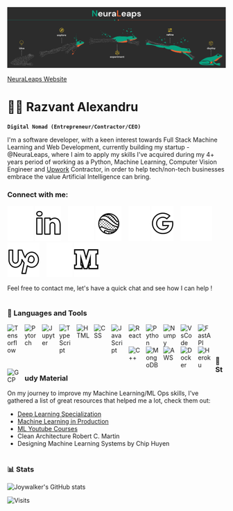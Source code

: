 <img src="https://raw.githubusercontent.com/joywalker/joywalker/main/NeuraLeapsBanner.png">

[NeuraLeaps Website](https://neuraleaps.com)

# 🏄‍♂️ Razvant Alexandru
**`Digital Nomad (Entrepreneur/Contractor/CEO)`**

I'm a software developer, with a keen interest towards Full Stack Machine Learning and Web Development, currently building my startup - @NeuraLeaps, where I aim to apply my skills I've acquired during my 4+ years period of working as a Python, Machine Learning, Computer Vision Engineer and [Upwork](https://www.upwork.com/freelancers/~014393eee1959a007e) Contractor, in order to help tech/non-tech businesses embrace the value Artificial Intelligence can bring. 

### Connect with me:


[![website](./img/linkedin.svg)](https://www.linkedin.com/in/alexandru-r%C4%83zvan%C8%9B-2b4226119#gh-dark-mode-only)
[![website](./img/linkedin_light.svg)](https://www.linkedin.com/in/alexandru-r%C4%83zvan%C8%9B-2b4226119#gh-light-mode-only)
&nbsp;&nbsp;
[![website](./img/website.svg)](https://neuraleaps.com#gh-dark-mode-only)
[![website](./img/website_light.svg)](https://neuraleaps.com#gh-light-mode-only)
&nbsp;&nbsp;
[![website](./img/gmail.svg)](mailto:alexandrurazvant@gmail.com?subject=[FromGitHub]%20Consult%20:#gh-dark-mode-only)
[![website](./img/gmail_light.svg)](mailto:alexandrurazvant@gmail.com?subject=[FromGitHub]%20Consult%20:#gh-light-mode-only)
&nbsp;&nbsp;
[![website](./img/upwork.svg)](https://www.upwork.com/freelancers/~014393eee1959a007e#gh-dark-mode-only)
[![website](./img/upwork_light.svg)](https://www.upwork.com/freelancers/~014393eee1959a007e#gh-light-mode-only)
&nbsp;&nbsp;
[![website](./img/medium.svg)](https://medium.com/@alexandrurazvant#gh-dark-mode-only)
[![website](./img/medium_light.svg)](https://medium.com/@alexandrurazvant#gh-light-mode-only)

Feel free to contact me, let's have a quick chat and see how I can help !

#

### 🧰 Languages and Tools

<img align="left" alt="Tensorflow" width="30px" style="padding-right:10px;" src="https://cdn.jsdelivr.net/gh/devicons/devicon/icons/tensorflow/tensorflow-original.svg" />
<img align="left" alt="Pytorch" width="30px" style="padding-right:10px;" src="https://cdn.jsdelivr.net/gh/devicons/devicon/icons/pytorch/pytorch-original.svg" />
<img align="left" alt="Jupyter" width="30px" style="padding-right:10px;" src="https://cdn.jsdelivr.net/gh/devicons/devicon/icons/jupyter/jupyter-original-wordmark.svg" />
<img align="left" alt="TypeScript" width="30px" style="padding-right:10px;" src="https://cdn.jsdelivr.net/gh/devicons/devicon/icons/typescript/typescript-original.svg" />
<img align="left" alt="HTML" width="30px" style="padding-right:10px;" src="https://cdn.jsdelivr.net/gh/devicons/devicon/icons/html5/html5-original.svg" />
<img align="left" alt="CSS" width="30px" style="padding-right:10px;" src="https://cdn.jsdelivr.net/gh/devicons/devicon/icons/css3/css3-original.svg" />
<img align="left" alt="JavaScript" width="30px" style="padding-right:10px;" src="https://cdn.jsdelivr.net/gh/devicons/devicon/icons/javascript/javascript-original.svg" />
<img align="left" alt="React" width="30px" style="padding-right:10px;" src="https://cdn.jsdelivr.net/gh/devicons/devicon/icons/react/react-original.svg" />
<img align="left" alt="Python" width="30px" style="padding-right:10px;" src="https://cdn.jsdelivr.net/gh/devicons/devicon/icons/python/python-original.svg" />
<img align="left" alt="Numpy" width="30px" style="padding-right:10px;" src="https://cdn.jsdelivr.net/gh/devicons/devicon/icons/numpy/numpy-original.svg" />
<img align="left" alt="VsCode" width="30px" style="padding-right:10px;" src="https://cdn.jsdelivr.net/gh/devicons/devicon/icons/vscode/vscode-original.svg" />
<img align="left" alt="FastAPI" width="30px" style="padding-right:10px;" src="https://cdn.jsdelivr.net/gh/devicons/devicon/icons/fastapi/fastapi-original.svg" />
<img align="left" alt="C++" width="30px" style="padding-right:10px;" src="https://cdn.jsdelivr.net/gh/devicons/devicon/icons/cplusplus/cplusplus-line.svg" />
<img align="left" alt="MongoDB" width="30px" style="padding-right:10px;" src="https://cdn.jsdelivr.net/gh/devicons/devicon/icons/mongodb/mongodb-original.svg" />
<img align="left" alt="AWS" width="30px" style="padding-right:10px;" src="https://cdn.jsdelivr.net/gh/devicons/devicon/icons/amazonwebservices/amazonwebservices-original.svg" />
<img align="left" alt="Docker" width="30px" style="padding-right:10px;" src="https://cdn.jsdelivr.net/gh/devicons/devicon/icons/docker/docker-original.svg" />
<img align="left" alt="Heroku" width="30px" style="padding-right:10px;" src="https://cdn.jsdelivr.net/gh/devicons/devicon/icons/heroku/heroku-original.svg" />
<img align="left" alt="GCP" width="30px" style="padding-right:10px;" src="https://cdn.jsdelivr.net/gh/devicons/devicon/icons/googlecloud/googlecloud-original.svg" />
<br />

<br/>
<br/>


### :briefcase: Study Material
On my journey to improve my Machine Learning/ML Ops skills, I've gathered a list of great resources that helped me a lot, check them out:
- [Deep Learning Specialization](https://www.coursera.org/specializations/deep-learning", "Deep Learning Specialization from deeplearning.ai")
- [Machine Learning in Production](https://www.coursera.org/specializations/machine-learning-engineering-for-production-mlops", "MLOps")
- [ML Youtube Courses](https://github.com/dair-ai/ML-YouTube-Courses)
- Clean Architecture Robert C. Martin
- Designing Machine Learning Systems by Chip Huyen
&nbsp;&nbsp;

#

### 📊 Stats
![Joywalker's GitHub stats](https://github-readme-stats.vercel.app/api?username=joywalker&show_icons=true&theme=gruvbox)

![Visits](https://komarev.com/ghpvc/?username=Joywalker)
